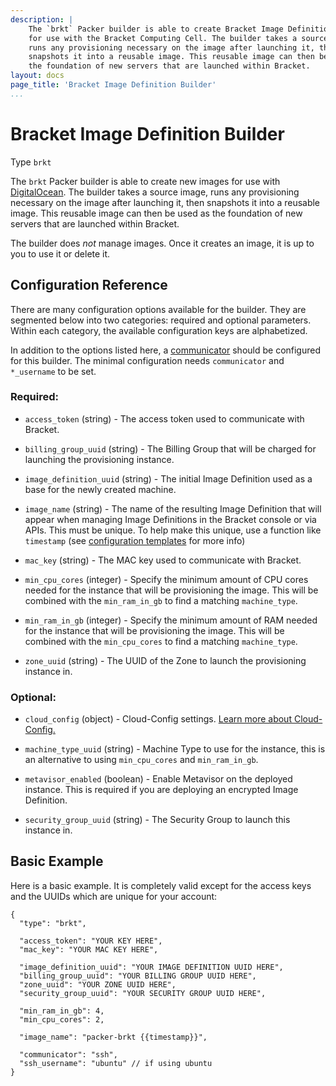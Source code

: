 ```yaml
---
description: |
    The `brkt` Packer builder is able to create Bracket Image Definitions
    for use with the Bracket Computing Cell. The builder takes a source image,
    runs any provisioning necessary on the image after launching it, then
    snapshots it into a reusable image. This reusable image can then be used as
    the foundation of new servers that are launched within Bracket.
layout: docs
page_title: 'Bracket Image Definition Builder'
...
```


# Bracket Image Definition Builder

Type `brkt`

The `brkt` Packer builder is able to create new images for use with
[DigitalOcean](http://www.digitalocean.com). The builder takes a source image,
runs any provisioning necessary on the image after launching it, then
snapshots it into a reusable image. This reusable image can then be used as
the foundation of new servers that are launched within Bracket.

The builder does *not* manage images. Once it creates an image, it is up to you
to use it or delete it.


## Configuration Reference

There are many configuration options available for the builder. They are
segmented below into two categories: required and optional parameters. Within
each category, the available configuration keys are alphabetized.

In addition to the options listed here, a
[communicator](/docs/templates/communicator.html) should be configured for this
builder. The minimal configuration needs `communicator` and `*_username` to be
set.

### Required:

-   `access_token` (string) - The access token used to communicate with Bracket.

-   `billing_group_uuid` (string) - The Billing Group that will be charged for
    launching the provisioning instance.

-   `image_definition_uuid` (string) - The initial Image Definition used as a
    base for the newly created machine.

-   `image_name` (string) - The name of the resulting Image Definition that
    will appear when managing Image Definitions in the Bracket console or via
    APIs. This must be unique. To help make this unique, use a function like
    `timestamp` (see [configuration templates](/docs/templates/configuration-templates.html) for more info)

-   `mac_key` (string) - The MAC key used to communicate with Bracket.

-   `min_cpu_cores` (integer) - Specify the minimum amount of CPU cores needed
    for the instance that will be provisioning the image. This will be combined
    with the `min_ram_in_gb` to find a matching `machine_type`.

-   `min_ram_in_gb` (integer) - Specify the minimum amount of RAM needed for
    the instance that will be provisioning the image. This will be combined
    with the `min_cpu_cores` to find a matching `machine_type`.

-   `zone_uuid` (string) - The UUID of the Zone to launch the provisioning
    instance in.


### Optional:

-   `cloud_config` (object) - Cloud-Config settings.
    [Learn more about Cloud-Config.](https://coreos.com/os/docs/latest/cloud-config.html)

-   `machine_type_uuid` (string) - Machine Type to use for the instance, this
    is an alternative to using `min_cpu_cores` and `min_ram_in_gb`.

-   `metavisor_enabled` (boolean) - Enable Metavisor on the deployed instance.
    This is required if you are deploying an encrypted Image Definition.

-   `security_group_uuid` (string) - The Security Group to launch this instance
    in.


## Basic Example

Here is a basic example. It is completely valid except for the access keys and
the UUIDs which are unique for your account:

``` {.javascript}
{
  "type": "brkt",

  "access_token": "YOUR KEY HERE",
  "mac_key": "YOUR MAC KEY HERE",

  "image_definition_uuid": "YOUR IMAGE DEFINITION UUID HERE",
  "billing_group_uuid": "YOUR BILLING GROUP UUID HERE",
  "zone_uuid": "YOUR ZONE UUID HERE",
  "security_group_uuid": "YOUR SECURITY GROUP UUID HERE",

  "min_ram_in_gb": 4,
  "min_cpu_cores": 2,

  "image_name": "packer-brkt {{timestamp}}",

  "communicator": "ssh",
  "ssh_username": "ubuntu" // if using ubuntu
}
```